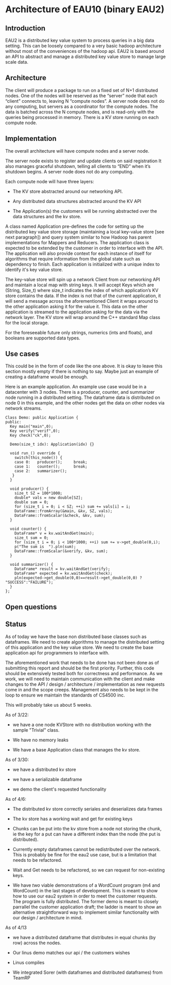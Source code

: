 # Architecture of EAU10 (binary EAU2)


## Introduction

EAU2 is a distributed key value system to process queries in a big data setting. This can be loosely compared to a very basic hadoop architecture without most of the conveniences of the hadoop api. EAU2 is based around an API to abstract and manage a distributed key value store to manage large scale data. 


## Architecture

The client will produce a package to run on a fixed set of N+1 distributed nodes. One of the nodes will be reserved as the “server” node that each “client” connects to, leaving N “compute nodes”. A server node does not do any computing, but servers as a coordinator for the compute nodes.
The data is batched across the N compute nodes, and is read-only with the queries being processed in memory. 
There is a KV store running on each compute node.


## Implementation

The overall architecture will have compute nodes and a server node.

The server node exists to register and update clients on said registration It also manages graceful shutdown, telling all clients to “END” when it’s shutdown begins. A server node does not do any computing.

Each compute node will have three layers:

 - The KV store abstracted around our networking API.

 - Any distributed data structures abstracted around the KV API

 - The Application(s) the customers will be running abstracted over the data structures and the kv store. 

A class named Application pre-defines the code for setting up the distributed key value store storage (maintaining a local key-value store [see next paragraph]) and query system similar to how Hadoop has parent implementations for Mappers and Reducers. The application class is expected to be extended by the customer in order to interface with the API. The application will also provide context for each instance of itself for algorithms that require information from the global state such as dependency to finish. Each application is initialized with a unique index to identify it's key value store.

The key-value store will spin up a network Client from our networking API and maintain a local map with string keys. It will accept Keys which are (String, Size_t) where size_t indicates the index of which application’s KV store contains the data. If the index is not that of the current application, it will send a message across the aforementioned Client it wraps around to the other application asking it for the value it. This data on the other application is streamed to the application asking for the data via the network layer. The KV store will wrap around the C++ standard Map class for the local storage.

For the foreseeable future only strings, numerics (ints and floats), and booleans are supported data types. 


## Use cases

This could be in the form of code like the one above. It is okay to leave this section mostly empty if there is nothing to say. Maybe just an example of creating a dataframe would be enough.

Here is an example application. An example use case would be in a datacenter with 3 nodes. There is a producer, counter, and summarizer node running in a distributed setting. The dataframe data is distributed on node 0 in this example, and the other nodes get the data on other nodes via network streams.

```
Class Demo: public Application {
public:
  Key main("main",0);
  Key verify("verif",0);
  Key check("ck",0);
 
  Demo(size_t idx): Application(idx) {}
 
  void run_() override {
    switch(this_node()) {
    case 0:   producer();     break;
    case 1:   counter();      break;
    case 2:   summarizer();
   }
  }
 
  void producer() {
    size_t SZ = 100*1000;
    double* vals = new double[SZ];
    double sum = 0;
    for (size_t i = 0; i < SZ; ++i) sum += vals[i] = i;
    DataFrame::fromArray(&main, &kv, SZ, vals);
    DataFrame::fromScalar(&check, &kv, sum);
  }
 
  void counter() {
    DataFrame* v = kv.waitAndGet(main);
    size_t sum = 0;
    for (size_t i = 0; i < 100*1000; ++i) sum += v->get_double(0,i);
    p("The sum is  ").pln(sum);
    DataFrame::fromScalar(&verify, &kv, sum);
  }
 
  void summarizer() {
    DataFrame* result = kv.waitAndGet(verify);
    DataFrame* expected = kv.waitAndGet(check);
    pln(expected->get_double(0,0)==result->get_double(0,0) ? "SUCCESS":"FAILURE");
  }
};
```

## Open questions


## Status

As of today we have the base non distributed base classes such as dataframes. We need to create algorithms to manage the distributed setting of this application and the key value store. We need to create the base application api for programmers to interface with.

The aforementioned work that needs to be done has not been done as of submitting this report and should be the first priority. Further, this code should be extensively tested both for correctness and performance. As we work, we will need to maintain communication with the client and make changes to the API / design / architecture / implementation as new requests come in and the scope creeps. Management also needs to be kept in the loop to ensure we maintain the standards of CS4500 inc. 

This will probably take us about 5 weeks. 

As of 3/22:

  - we have a one node KVStore with no distribution working with the sample "Trivial" class.

  - We have no memory leaks

  - We have a base Application class that manages the kv store. 

As of 3/30:

  - we have a distributed kv store
  
  - we have a serializable dataframe

  - we demo the client's requested functionality

As of 4/6:

  - The distributed kv store correctly seriales and deserializes data frames
  

  - The kv store has a working wait and get for existing keys

  - Chunks can be put into the kv store from a node not storing the chunk, ie the key for a put
  can have a different index than the node (the put is distributed).
  
  - Currently empty dataframes cannot be redistributed over the network. This is probably be fine for the
  eau2 use case, but is a limitation that needs to be refactored.
  
  - Wait and Get needs to be refactored, so we can request for non-existing keys.

  - We have *two* viable demonstrations of a WordCount program (m4 and WordCount) in the 
  last stages of development. This is meant to show how to use our eau2 system in order
  to meet the customer requests. The program is fully distributed. The former demo
  is meant to closely parrallel the customer application draft; the ladder is meant
  to show an alternative straightforward way to implement similar functionality with
  our design / architecture in mind. 

As of 4/13 

  - we have a distributed dataframe that distributes in equal chunks (by row) across the nodes.

  - Our linus demo matches our api / the customers wishes

  - Linus compiles

  - We integrated Sorer (with dataframes and distributed dataframes) from TeamRP

